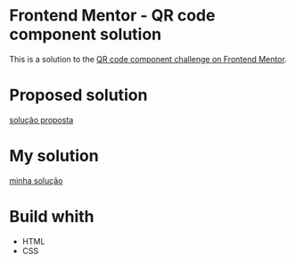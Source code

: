 # Frontend Mentor - QR code component solution

This is a solution to the [QR code component challenge on Frontend Mentor](https://www.frontendmentor.io/challenges/qr-code-component-iux_sIO_H). 

# Proposed solution

[solução proposta](./desing/desktop-preview.jpg)


# My solution

[minha solução](./desing/mysolution.png)


# Build whith

- HTML
- CSS



